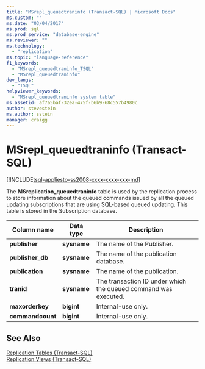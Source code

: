 ```yaml
---
title: "MSrepl_queuedtraninfo (Transact-SQL) | Microsoft Docs"
ms.custom: ""
ms.date: "03/04/2017"
ms.prod: sql
ms.prod_service: "database-engine"
ms.reviewer: ""
ms.technology: 
  - "replication"
ms.topic: "language-reference"
f1_keywords: 
  - "MSrepl_queuedtraninfo_TSQL"
  - "MSrepl_queuedtraninfo"
dev_langs: 
  - "TSQL"
helpviewer_keywords: 
  - "MSrepl_queuedtraninfo system table"
ms.assetid: af7a5baf-32ea-475f-b6b9-68c557b4980c
author: stevestein
ms.author: sstein
manager: craigg
---
```

# MSrepl_queuedtraninfo (Transact-SQL)
[!INCLUDE[tsql-appliesto-ss2008-xxxx-xxxx-xxx-md](../../includes/tsql-appliesto-ss2008-xxxx-xxxx-xxx-md.md)]

  The **MSreplication_queuedtraninfo** table is used by the replication process to store information about the queued commands issued by all the queued updating subscriptions that are using SQL-based queued updating. This table is stored in the Subscription database.  
  
|Column name|Data type|Description|  
|-----------------|---------------|-----------------|  
|**publisher**|**sysname**|The name of the Publisher.|  
|**publisher_db**|**sysname**|The name of the publication database.|  
|**publication**|**sysname**|The name of the publication.|  
|**tranid**|**sysname**|The transaction ID under which the queued command was executed.|  
|**maxorderkey**|**bigint**|Internal-use only.|  
|**commandcount**|**bigint**|Internal-use only.|  
  
## See Also  
 [Replication Tables &#40;Transact-SQL&#41;](../../relational-databases/system-tables/replication-tables-transact-sql.md)   
 [Replication Views &#40;Transact-SQL&#41;](../../relational-databases/system-views/replication-views-transact-sql.md)  
  
  

